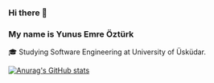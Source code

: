 ### Hi there 👋
### My name is Yunus Emre Öztürk


🎓 Studying Software Engineering at University of Üsküdar.



[![Anurag's GitHub stats](https://github-readme-stats.vercel.app/api?username=yunus78emre)](https://github.com/anuraghazra/github-readme-stats)

